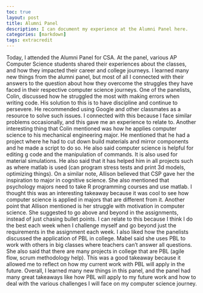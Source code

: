 ```yaml
---
toc: true
layout: post
title: Alumni Panel
description: I can document my experience at the Alumni Panel here.
categories: [markdown]
tags: extracredit
---
```


Today, I attended the Alumni Panel for CSA. At the panel, various AP Computer Science students shared their experiences about the classes, and how they impacted their career and college journeys. I learned many new things from the alumni panel, but most of all I connected with their answers to the question about how they overcome the struggles they have faced in their respective computer science journeys. One of the panelists, Colin, discussed how he struggled the most with making errors when writing code. His solution to this is to have discipline and continue to persevere. He recommended using Google and other classmates as a resource to solve such issues. I connected with this because I face similar problems occasionally, and this gave me an experience to relate to. Another interesting thing that Colin mentioned was how he applies computer science to his mechanical engineering major. He mentioned that he had a project where he had to cut down build materials and mirror components and he made a script to do so. He also said computer science is helpful for editing g code and the manipulation of commands. It is also used for material simulations. He also said that it has helped him in all projects such as where matlab is used (can program stress tests and print 3d models, optimizing things). On a similar note, Allison believed that CSP gave her the inspiration to major in cognitive science. She also mentioned that psychology majors need to take R programming courses and use matlab. I thought this was an interesting takeaway because it was cool to see how computer science is applied in majors that are different from it. Another point that Allison mentioned is her struggle with motivation in computer science. She suggested to go above and beyond in the assignments, instead of just chasing bullet points. I can relate to this because I think I do the best each week when I challenge myself and go beyond just the requirements in the assignment each week. I also liked how the panelists discussed the application of PBL in college. Mabel said she uses PBL to work with others in big classes where teachers can’t answer all questions. She also said that there are many projects in college that are PBL (agile flow, scrum methodology help). This was a good takeaway because it allowed me to reflect on how my current work with PBL will apply in the future. Overall, I learned many new things in this panel, and the panel had many great takeaways like how PBL will apply to my future work and how to deal with the various challenges I will face on my computer science journey.

